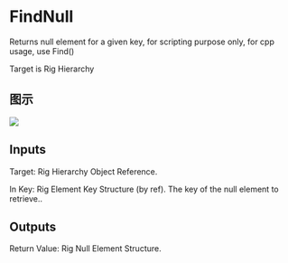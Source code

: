 # FindNull

Returns null element for a given key, for scripting purpose only, for cpp usage, use Find<FRigControlElement>()

Target is Rig Hierarchy

## 图示

![]($-20221218-21185222.png)

## Inputs

Target: Rig Hierarchy Object Reference.

In Key: Rig Element Key Structure (by ref). The key of the null element to retrieve..  

## Outputs

Return Value: Rig Null Element Structure.

